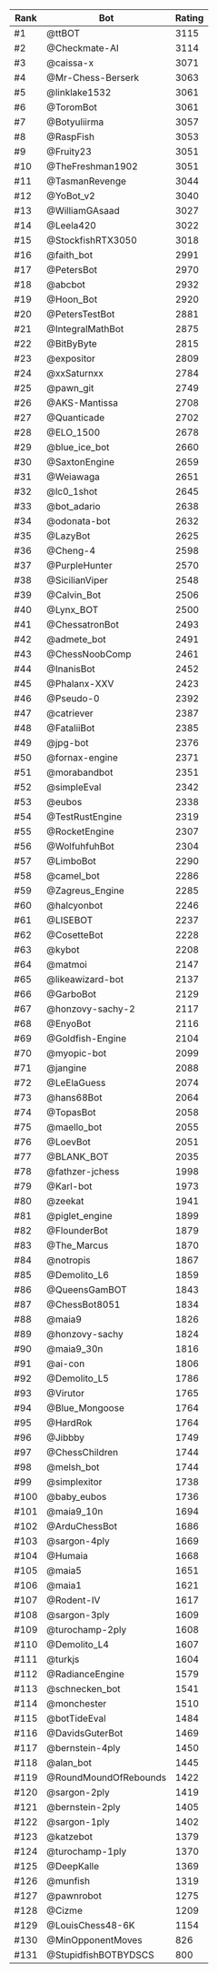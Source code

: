 Rank|Bot|Rating
---|---|---
#1|@ttBOT|3115
#2|@Checkmate-AI|3114
#3|@caissa-x|3071
#4|@Mr-Chess-Berserk|3063
#5|@linklake1532|3061
#6|@ToromBot|3061
#7|@Botyuliirma|3057
#8|@RaspFish|3053
#9|@Fruity23|3051
#10|@TheFreshman1902|3051
#11|@TasmanRevenge|3044
#12|@YoBot_v2|3040
#13|@WilliamGAsaad|3027
#14|@Leela420|3022
#15|@StockfishRTX3050|3018
#16|@faith_bot|2991
#17|@PetersBot|2970
#18|@abcbot|2932
#19|@Hoon_Bot|2920
#20|@PetersTestBot|2881
#21|@IntegralMathBot|2875
#22|@BitByByte|2815
#23|@expositor|2809
#24|@xxSaturnxx|2784
#25|@pawn_git|2749
#26|@AKS-Mantissa|2708
#27|@Quanticade|2702
#28|@ELO_1500|2678
#29|@blue_ice_bot|2660
#30|@SaxtonEngine|2659
#31|@Weiawaga|2651
#32|@lc0_1shot|2645
#33|@bot_adario|2638
#34|@odonata-bot|2632
#35|@LazyBot|2625
#36|@Cheng-4|2598
#37|@PurpleHunter|2570
#38|@SicilianViper|2548
#39|@Calvin_Bot|2506
#40|@Lynx_BOT|2500
#41|@ChessatronBot|2493
#42|@admete_bot|2491
#43|@ChessNoobComp|2461
#44|@InanisBot|2452
#45|@Phalanx-XXV|2423
#46|@Pseudo-0|2392
#47|@catriever|2387
#48|@FataliiBot|2385
#49|@jpg-bot|2376
#50|@fornax-engine|2371
#51|@morabandbot|2351
#52|@simpleEval|2342
#53|@eubos|2338
#54|@TestRustEngine|2319
#55|@RocketEngine|2307
#56|@WolfuhfuhBot|2304
#57|@LimboBot|2290
#58|@camel_bot|2286
#59|@Zagreus_Engine|2285
#60|@halcyonbot|2246
#61|@LISEBOT|2237
#62|@CosetteBot|2228
#63|@kybot|2208
#64|@matmoi|2147
#65|@likeawizard-bot|2137
#66|@GarboBot|2129
#67|@honzovy-sachy-2|2117
#68|@EnyoBot|2116
#69|@Goldfish-Engine|2104
#70|@myopic-bot|2099
#71|@jangine|2088
#72|@LeElaGuess|2074
#73|@hans68Bot|2064
#74|@TopasBot|2058
#75|@maello_bot|2055
#76|@LoevBot|2051
#77|@BLANK_BOT|2035
#78|@fathzer-jchess|1998
#79|@Karl-bot|1973
#80|@zeekat|1941
#81|@piglet_engine|1899
#82|@FlounderBot|1879
#83|@The_Marcus|1870
#84|@notropis|1867
#85|@Demolito_L6|1859
#86|@QueensGamBOT|1843
#87|@ChessBot8051|1834
#88|@maia9|1826
#89|@honzovy-sachy|1824
#90|@maia9_30n|1816
#91|@ai-con|1806
#92|@Demolito_L5|1786
#93|@Virutor|1765
#94|@Blue_Mongoose|1764
#95|@HardRok|1764
#96|@Jibbby|1749
#97|@ChessChildren|1744
#98|@melsh_bot|1744
#99|@simplexitor|1738
#100|@baby_eubos|1736
#101|@maia9_10n|1694
#102|@ArduChessBot|1686
#103|@sargon-4ply|1669
#104|@Humaia|1668
#105|@maia5|1651
#106|@maia1|1621
#107|@Rodent-IV|1617
#108|@sargon-3ply|1609
#109|@turochamp-2ply|1608
#110|@Demolito_L4|1607
#111|@turkjs|1604
#112|@RadianceEngine|1579
#113|@schnecken_bot|1541
#114|@monchester|1510
#115|@botTideEval|1484
#116|@DavidsGuterBot|1469
#117|@bernstein-4ply|1450
#118|@alan_bot|1445
#119|@RoundMoundOfRebounds|1422
#120|@sargon-2ply|1419
#121|@bernstein-2ply|1405
#122|@sargon-1ply|1402
#123|@katzebot|1379
#124|@turochamp-1ply|1370
#125|@DeepKalle|1369
#126|@munfish|1319
#127|@pawnrobot|1275
#128|@Cizme|1209
#129|@LouisChess48-6K|1154
#130|@MinOpponentMoves|826
#131|@StupidfishBOTBYDSCS|800
